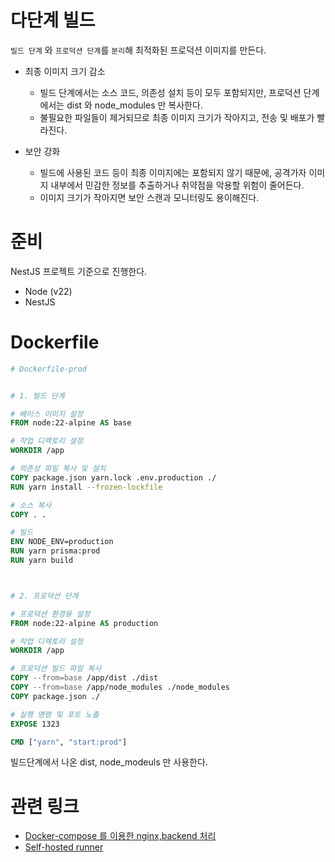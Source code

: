 # 다단계 빌드

`빌드 단계` 와 `프로덕션 단계`를 `분리`해 최적화된 프로덕션 이미지를 만든다.

- 최종 이미지 크기 감소

  - 빌드 단계에서는 소스 코드, 의존성 설치 등이 모두 포함되지만, 프로덕션 단계에서는 dist 와 node_modules 만 복사한다.
  - 불필요한 파일들이 제거되므로 최종 이미지 크기가 작아지고, 전송 및 배포가 빨라진다.

- 보안 강화
  - 빌드에 사용된 코드 등이 최종 이미지에는 포함되지 않기 때문에, 공격가자 이미지 내부에서 민감한 정보를 추출하거나 취약점을 악용할 위험이 줄어든다.
  - 이미지 크기가 작아지면 보안 스캔과 모니터링도 용이해진다.

# 준비

NestJS 프로젝트 기준으로 진행한다.

- Node (v22)
- NestJS

# Dockerfile

```Dockerfile
# Dockerfile-prod


# 1. 빌드 단계

# 베이스 이미지 설정
FROM node:22-alpine AS base

# 작업 디렉토리 설정
WORKDIR /app

# 의존성 파일 복사 및 설치
COPY package.json yarn.lock .env.production ./
RUN yarn install --frozen-lockfile

# 소스 복사
COPY . .

# 빌드
ENV NODE_ENV=production
RUN yarn prisma:prod
RUN yarn build



# 2. 프로덕션 단계

# 프로덕션 환경용 설정
FROM node:22-alpine AS production

# 작업 디렉토리 설정
WORKDIR /app

# 프로덕션 빌드 파일 복사
COPY --from=base /app/dist ./dist
COPY --from=base /app/node_modules ./node_modules
COPY package.json ./

# 실행 명령 및 포트 노출
EXPOSE 1323

CMD ["yarn", "start:prod"]

```

빌드단계에서 나온 dist, node_modeuls 만 사용한다.

# 관련 링크

- [Docker-compose 를 이용한 nginx,backend 처리](https://github.com/kdw1521/TIL/blob/main/Docker/Docker-compose_%EB%A5%BC_%EC%9D%B4%EC%9A%A9_nginx_upstream.md)
- [Self-hosted runner](https://github.com/kdw1521/TIL/blob/main/Github/Actions/Self-hosted-Runner_%EB%A1%9C_blue-green.md)
